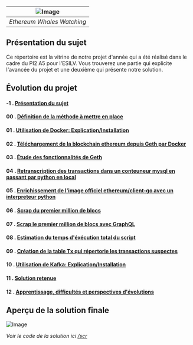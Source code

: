 
| ![Image](img/baleines.jpg) |
|:--:|
| *Ethereum Whales Watching* |


## Présentation du sujet 

Ce répertoire est la vitrine de notre projet d'année qui a été réalisé dans le cadre du PI2 A5 pour l'ESILV. Vous trouverez une partie qui explicite l'avancée du projet et une deuxième qui présente notre solution.

## Évolution du projet

#### -1 . [ Présentation du sujet](gettingTechnical/-1_presentationSujet.md)
#### 00 . [ Définition de la méthode à mettre en place](gettingTechnical/00_prequelle.md)
#### 01 . [ Utilisation de Docker: Explication/Installation](gettingTechnical/01_installDocker.md)
#### 02 . [ Téléchargement de la blockchain ethereum depuis Geth par Docker](gettingTechnical/02_dockerGeth.md)
#### 03 . [ Étude des fonctionnalités de Geth](gettingTechnical/03_explorationGeth.md)
#### 04 . [ Retranscription des transactions dans un conteuneur mysql en passant par python en local](gettingTechnical/04_gethToMysql.md)
#### 05 . [ Enrichissement de l'image officiel ethereum/client-go avec un interpreteur python](gettingTechnical/05_enrichGethImageWithPython.md)
#### 06 . [ Scrap du premier million de blocs](gettingTechnical/06_firstConsequantScrap.md)
#### 07 . [ Scrap le premier million de blocs avec GraphQL](gettingTechnical/07_sameButFaster.md)
#### 08 . [ Estimation du temps d'éxécution total du script](gettingTechnical/08_estimationForFollowingBlockScrap.md)
#### 09 . [ Création de la table Tx qui répertorie les transactions suspectes](gettingTechnical/09_createTableTX.md)
#### 10 . [ Utilisation de Kafka: Explication/Installation](gettingTechnical/10_includeKafka.md)
#### 11 . [ Solution retenue](gettingTechnical/11_partialSolution.md)
#### 12 . [ Apprentissage, difficultés et perspectives d'évolutions](gettingTechnical/12_difficulties&Evolutions.md)

## Aperçu de la solution finale

![Image](img/solution.gif)

*Voir le code de la solution ici [/scr](src)*








